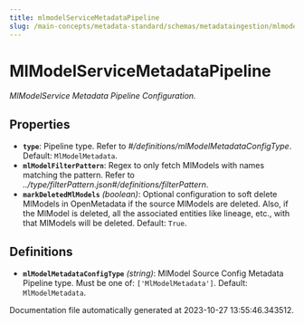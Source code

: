 ```yaml
---
title: mlmodelServiceMetadataPipeline
slug: /main-concepts/metadata-standard/schemas/metadataingestion/mlmodelservicemetadatapipeline
---
```


# MlModelServiceMetadataPipeline

*MlModelService Metadata Pipeline Configuration.*

## Properties

- **`type`**: Pipeline type. Refer to *#/definitions/mlModelMetadataConfigType*. Default: `MlModelMetadata`.
- **`mlModelFilterPattern`**: Regex to only fetch MlModels with names matching the pattern. Refer to *../type/filterPattern.json#/definitions/filterPattern*.
- **`markDeletedMlModels`** *(boolean)*: Optional configuration to soft delete MlModels in OpenMetadata if the source MlModels are deleted. Also, if the MlModel is deleted, all the associated entities like lineage, etc., with that MlModels will be deleted. Default: `True`.
## Definitions

- **`mlModelMetadataConfigType`** *(string)*: MlModel Source Config Metadata Pipeline type. Must be one of: `['MlModelMetadata']`. Default: `MlModelMetadata`.


Documentation file automatically generated at 2023-10-27 13:55:46.343512.
